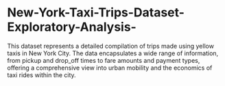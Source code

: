 # New-York-Taxi-Trips-Dataset-Exploratory-Analysis-
This dataset represents a detailed compilation of trips made using yellow taxis in New York City. The data encapsulates a wide range of information, from pickup and drop_off times to fare amounts and payment types, offering a comprehensive view into urban mobility and the economics of taxi rides within the city.
